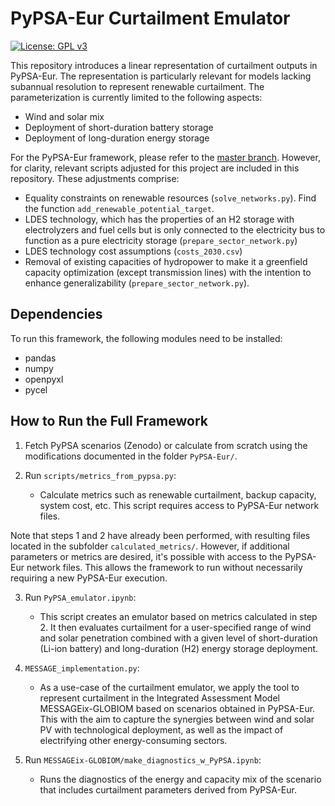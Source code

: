 
# PyPSA-Eur Curtailment Emulator 
[![License: GPL v3](https://img.shields.io/badge/License-GPLv3-blue.svg)](https://www.gnu.org/licenses/gpl-3.0)

This repository introduces a linear representation of curtailment outputs in PyPSA-Eur. The representation is particularly relevant for models lacking subannual resolution to represent renewable curtailment. The parameterization is currently limited to the following aspects:
- Wind and solar mix
- Deployment of short-duration battery storage
- Deployment of long-duration energy storage 

For the PyPSA-Eur framework, please refer to the [master branch](https://github.com/PyPSA/pypsa-eur). However, for clarity, relevant scripts adjusted for this project are included in this repository. These adjustments comprise:
- Equality constraints on renewable resources (`solve_networks.py`). Find the function `add_renewable_potential_target`.
- LDES technology, which has the properties of an H2 storage with electrolyzers and fuel cells but is only connected to the electricity bus to function as a pure electricity storage (`prepare_sector_network.py`)
- LDES technology cost assumptions (`costs_2030.csv`)
- Removal of existing capacities of hydropower to make it a greenfield capacity optimization (except transmission lines) with the intention to enhance generalizability (`prepare_sector_network.py`).

## Dependencies

To run this framework, the following modules need to be installed:
- pandas
- numpy
- openpyxl
- pycel

## How to Run the Full Framework 

1. Fetch PyPSA scenarios (Zenodo) or calculate from scratch using the modifications documented in the folder `PyPSA-Eur/`.

2. Run `scripts/metrics_from_pypsa.py`:
   - Calculate metrics such as renewable curtailment, backup capacity, system cost, etc. This script requires access to PyPSA-Eur network files.

Note that steps 1 and 2 have already been performed, with resulting files located in the subfolder `calculated_metrics/`. However, if additional parameters or metrics are desired, it's possible with access to the PyPSA-Eur network files. This allows the framework to run without necessarily requiring a new PyPSA-Eur execution.

3. Run `PyPSA_emulator.ipynb`:
   - This script creates an emulator based on metrics calculated in step 2. It then evaluates curtailment for a user-specified range of wind and solar penetration combined with a given level of short-duration (Li-ion battery) and long-duration (H2) energy storage deployment.

4. `MESSAGE_implementation.py`:
   - As a use-case of the curtailment emulator, we apply the tool to represent curtailment in the Integrated Assessment Model MESSAGEix-GLOBIOM based on scenarios obtained in PyPSA-Eur. This with the aim to capture the synergies between wind and solar PV with technological deployment, as well as the impact of electrifying other energy-consuming sectors. 

5. Run `MESSAGEix-GLOBIOM/make_diagnostics_w_PyPSA.ipynb`:
   - Runs the diagnostics of the energy and capacity mix of the scenario that includes curtailment parameters derived from PyPSA-Eur.